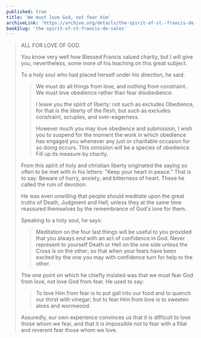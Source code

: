 ```yaml
---
published: true
title: 'We must love God, not fear him'
archiveLink: 'https://archive.org/details/the-spirit-of-st.-francis-de-sales/page/55?view=theater'
bookSlug: 'the-spirit-of-st-francis-de-sales'
---
```


> ALL FOR LOVE OF GOD.
>
> You know very well how Blessed Francis valued charity, but I will give you, nevertheless, some more of his teaching on this great subject.
>
> To a holy soul who had placed herself under his direction, he said:
>
>> We must do all things from love, and nothing from constraint. We must love obedience rather than fear disobedience.
>>
>> I leave you the spirit of liberty: not such as excludes Obedience, for that is the liberty of the flesh, but such as excludes constraint, scruples, and over-eagerness.
>>
>> However much you may love obedience and submission, I wish you to suspend for the moment the work in which obedience has engaged you whenever any just or charitable occasion for so doing occurs. This omission will be a species of obedience. Fill up its measure by charity.
>
> From this spirit of holy and christian liberty originated the saying so often to be met with in his letters: "Keep your heart in peace." That is to say: Beware of hurry, anxiety, and bitterness of heart. These he called the ruin of devotion.
>
> He was even unwilling that people should meditate upon the great truths of Death, Judgment and Hell, unless they at the same time reassured themselves by the remembrance of God's love for them.
>
> Speaking to a holy soul, he says:
>
>> Meditation on the four last things will be useful to you provided that you always end with an act of confidence in God. Never represent to yourself Death or Hell on the one side unless the Cross is on the other; so that when your fears have been excited by the one you may with confidence turn for help to the other.
>
> The one point on which he chiefly insisted was that we must fear God from love, not love God from fear. He used to say:
>
>> To love Him from fear is to put gall into our food and to quench our thirst with vinegar; but to fear Him from love is to sweeten aloes and wormwood.
>
> Assuredly, our own experience convinces us that it is difficult to love those whom we fear, and that it is impossible not to fear with a filial and reverent fear those whom we love.
